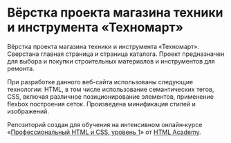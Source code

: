 # Вёрстка проекта магазина техники и инструмента «Техномарт»

Вёрстка проекта магазина техники и инструмента «Техномарт». Сверстана главная страница и страница каталога.
Проект предназначен для выбора и покупки строительных материалов и инструментов для ремонта.

При разработке данного веб-сайта использованы следующие технологии: HTML, в том числе использование семантических тегов, CSS, включая различное позиционирование элементов, применение flexbox построения сеток.
Произведена минификация стилей и изображений.

Репозиторий создан для обучения на интенсивном онлайн‑курсе «[Профессиональный HTML и CSS, уровень 1](https://htmlacademy.ru/intensive/htmlcss)» от [HTML Academy](https://htmlacademy.ru).

